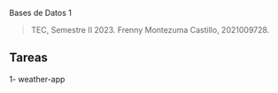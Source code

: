 Bases de Datos 1

> TEC, Semestre II 2023.
> Frenny Montezuma Castillo, 2021009728.

## Tareas 

1- weather-app

